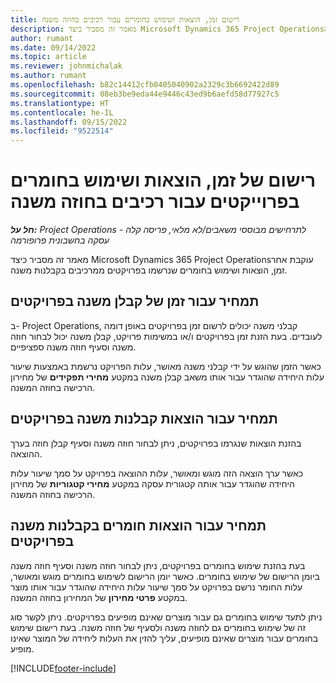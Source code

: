 ```yaml
---
title: רישום זמן, הוצאות ושימוש בחומרים עבור רכיבים בחוזה משנה
description: מאמר זה מסביר כיצד Microsoft Dynamics 365 Project Operations‏ עוקבת אחר זמן, הוצאות ושימוש בחומרים שנרשמו בפרויקטים ממרכיבים בקבלנות משנה.
author: rumant
ms.date: 09/14/2022
ms.topic: article
ms.reviewer: johnmichalak
ms.author: rumant
ms.openlocfilehash: b82c14412cfb0405040902a2329c3b6692422d89
ms.sourcegitcommit: 08eb3be9eda44e9446c43ed9b6aefd58d77927c5
ms.translationtype: HT
ms.contentlocale: he-IL
ms.lasthandoff: 09/15/2022
ms.locfileid: "9522514"
---
```

# <a name="recording-time-expenses-and-material-usage-on-projects-for-subcontracted-components"></a>רישום של זמן, הוצאות ושימוש בחומרים בפרוייקטים עבור רכיבים בחוזה משנה

_**חל על:** Project Operations לתרחישים מבוססי משאבים/לא מלאי, פריסה קלה - עסקה בחשבונית פרופורמה_

מאמר זה מסביר כיצד Microsoft Dynamics 365 Project Operations‏ עוקבת אחר זמן, הוצאות ושימוש בחומרים שנרשמו בפרויקטים ממרכיבים בקבלנות משנה.

## <a name="costing-for-subcontractor-time-on-projects"></a>תמחיר עבור זמן של קבלן משנה בפרויקטים
ב- Project Operations, קבלני משנה יכולים לרשום זמן בפרויקטים באופן דומה לעובדים. בעת הזנת זמן בפרויקטים ו/או במשימות פרויקט, קבלן משנה יכול לבחור חוזה משנה וסעיף חוזה משנה ספציפיים.

כאשר הזמן שהוגש על ידי קבלני משנה מאושר, עלות הפרויקט נרשמת באמצעות שיעור עלות היחידה שהוגדר עבור אותו משאב קבלן משנה במקטע **מחירי תפקידים** של מחירון הרכישה בחוזה המשנה.

## <a name="costing-for-subcontracted-expenses-on-projects"></a>תמחיר עבור הוצאות קבלנות משנה בפרויקטים
בהזנת הוצאות שנגרמו בפרויקטים, ניתן לבחור חוזה משנה וסעיף קבלן חוזה בערך ההוצאה. 

כאשר ערך הוצאה הזה מוגש ומאושר, עלות ההוצאה בפרויקט על סמך שיעור עלות היחידה שהוגדר עבור אותה קטגורית עסקה במקטע **מחירי קטגוריות** של מחירון הרכישה בחוזה המשנה.

## <a name="costing-for-subcontracted-materials-on-projects"></a>תמחיר עבור הוצאות חומרים בקבלנות משנה בפרויקטים
בעת בהזנת שימוש בחומרים בפרויקטים, ניתן לבחור חוזה משנה וסעיף חוזה משנה ביומן הרישום של שימוש בחומרים. כאשר יומן הרישום לשימוש בחומרים מוגש ומאושר, עלות החומר נרשם בפרויקט על סמך שיעור עלות היחידה שהוגדר עבור אותו מוצר במקטע **פרטי מחירון** של המחירון בחוזה המשנה.

ניתן לתעד שימוש בחומרים גם עבור מוצרים שאינם מופיעים בפרויקטים. ניתן לקשר סוג זה של שימוש בחומרים גם לחוזה משנה ולסעיף של חוזה משנה. בעת רישום שימוש בחומרים עבור מוצרים שאינם מופיעים, עליך להזין את העלות ליחידה של המוצר שאינו מופיע. 


[!INCLUDE[footer-include](../../includes/footer-banner.md)]
